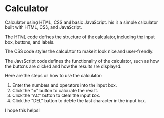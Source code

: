 # Calculator
Calculator using HTML, CSS and basic JavaScript.
his is a simple calculator built with HTML, CSS, and JavaScript.

The HTML code defines the structure of the calculator, including the input box, buttons, and labels.

The CSS code styles the calculator to make it look nice and user-friendly.

The JavaScript code defines the functionality of the calculator, such as how the buttons are clicked and how the results are displayed.

Here are the steps on how to use the calculator:

1. Enter the numbers and operators into the input box.
2. Click the "=" button to calculate the result.
3. Click the "AC" button to clear the input box.
4. Click the "DEL" button to delete the last character in the input box.

I hope this helps!
